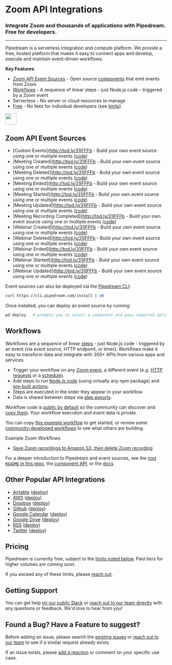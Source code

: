 # Zoom API Integrations 
### Integrate Zoom and thousands of applications with Pipedream.  Free for developers.

---

Pipedream is a serverless integration and compute platform.  We provide a free, hosted platform that makes it easy to connect apps and develop, execute and maintain event-driven workflows.

**Key Features**:
* [Zoom API Event Sources](#github-api-event-sources) - Open source [components](https://github.com/PipedreamHQ/pipedream/tree/master/components) that emit events from Zoom
* [Workflows](#workflows) - A sequence of linear steps - just Node.js code - triggered by a Zoom event
* Serverless - No server or cloud resources to manage
* [Free](#pricing) - No fees for individual developers (see [limits](https://docs.pipedream.com/limits/))

<a href="http://tod.ly/3fMdryW"><img src="https://i.ibb.co/m0bBsSL/deploy-clean.png" height="35"></a>

## Zoom API Event Sources

 - [Custom Events](http://tod.ly/31IFFFb - Build your own event source using one or multiple events ([code](https://github.com/PipedreamHQ/pipedream/blob/master/components/zoom/custom-event.js))
 - [Meeting Created](http://tod.ly/31IFFFb - Build your own event source using one or multiple events ([code](https://github.com/PipedreamHQ/pipedream/blob/master/components/zoom/meeting-created.js))
 - [Meeting Deleted](http://tod.ly/31IFFFb - Build your own event source using one or multiple events ([code](https://github.com/PipedreamHQ/pipedream/blob/master/components/zoom/meeting-deleted.js)) 
 - [Meeting Ended](http://tod.ly/31IFFFb - Build your own event source using one or multiple events ([code](https://github.com/PipedreamHQ/pipedream/blob/master/components/zoom/meeting-ended.js)) 
 - [Meeting Started](http://tod.ly/31IFFFb - Build your own event source using one or multiple events ([code](https://github.com/PipedreamHQ/pipedream/blob/master/components/zoom/meeting-started.js))
 - [Meeting Updated](http://tod.ly/31IFFFb - Build your own event source using one or multiple events ([code](https://github.com/PipedreamHQ/pipedream/blob/master/components/zoom/meeting-updated.js)) 
 - [Meeting Recording Completed](http://tod.ly/31IFFFb - Build your own event source using one or multiple events ([code](https://github.com/PipedreamHQ/pipedream/blob/master/components/zoom/recording-completed.js)) 
 - [Webinar Created](http://tod.ly/31IFFFb - Build your own event source using one or multiple events ([code](https://github.com/PipedreamHQ/pipedream/blob/master/components/zoom/webinar-created.js))
 - [Webinar Deleted](http://tod.ly/31IFFFb - Build your own event source using one or multiple events ([code](https://github.com/PipedreamHQ/pipedream/blob/master/components/zoom/webinar-deleted.js)) 
 - [Webinar Ended](http://tod.ly/31IFFFb - Build your own event source using one or multiple events ([code](https://github.com/PipedreamHQ/pipedream/blob/master/components/zoom/webinar-ended.js)) 
 - [Webinar Started](http://tod.ly/31IFFFb - Build your own event source using one or multiple events ([code](https://github.com/PipedreamHQ/pipedream/blob/master/components/zoom/webinar-started.js))
 - [Webinar Updated](http://tod.ly/31IFFFb - Build your own event source using one or multiple events ([code](https://github.com/PipedreamHQ/pipedream/blob/master/components/zoom/webinar-updated.js))   
 
Event sources can also be deployed via the [Pipedream CLI](https://docs.pipedream.com/cli/reference/):

```bash
curl https://cli.pipedream.com/install | sh
```

Once installed, you can deploy an event source by running:

```bash
pd deploy   # prompts you to select a component and pass required options
```

## Workflows

Workflows are a sequence of linear [steps](https://docs.pipedream.com/workflows/steps) - just Node.js code - triggered by an event (via event source, HTTP endpoint, or timer). Workflows make it easy to transform data and integrate with 300+ APIs from various apps and services.

* Trigger your workflow on any [Zoom event](https://pipedream.com/sources/new?app=github), a different event (e.g. [HTTP requests](https://docs.pipedream.com/workflows/steps/triggers/#http) or a [schedule](https://docs.pipedream.com/workflows/steps/triggers/#cron-scheduler)).
* Add steps to run [Node.js code](https://docs.pipedream.com/workflows/steps/code/) (using virtually any npm package) and [pre-built actions](https://docs.pipedream.com/workflows/steps/actions/).
* Steps are executed in the order they appear in your workflow.
* Data is shared between steps via [step exports](https://docs.pipedream.com/workflows/steps/#step-exports).

Workflow code is [public by default](https://docs.pipedream.com/public-workflows/) so the community can discover and [copy them](https://docs.pipedream.com/workflows/copy/). Your workflow execution and event data is private. 

You can copy [this example workflow](https://pipedream.com/@tod/use-http-requests-to-trigger-a-workflow-p_6lCy5y/readme) to get started, or review some [community-developed workflows](https://pipedream.com/explore) to see what others are building.

Example Zoom Workflows
- [Save Zoom recordings to Amazon S3, then delete Zoom recording](https://pipedream.com/@dylburger/save-zoom-recordings-to-amazon-s3-p_PACKJG/readme)

For a deeper introduction to Pipedream and event sources, see the [root `README` in this repo](/README.md), the [component API](/COMPONENT-API.md), or the [docs](http://docs.pipedream.com/apps/zoom/).

## Other Popular API Integrations

* [Airtable](https://github.com/PipedreamHQ/pipedream/tree/master/components/airtable) ([deploy](https://pipedream.com/sources/new?app=airtable))
* [AWS](https://github.com/PipedreamHQ/pipedream/tree/master/components/aws) ([deploy](https://pipedream.com/sources/new?app=aws))
* [Dropbox](https://github.com/PipedreamHQ/pipedream/tree/master/components/dropbox) ([deploy](https://pipedream.com/sources/new?app=dropbox))
* [Github](https://github.com/PipedreamHQ/pipedream/tree/master/components/github) ([deploy](https://pipedream.com/sources/new?app=github))
* [Google Calendar](https://github.com/PipedreamHQ/pipedream/tree/master/components/google-calendar) ([deploy](https://pipedream.com/sources/new?app=google-calendar))
* [Google Drive](https://github.com/PipedreamHQ/pipedream/tree/master/components/google-drive) ([deploy](https://pipedream.com/sources/new?app=google-drive))
* [RSS](https://github.com/PipedreamHQ/pipedream/tree/master/components/rss) ([deploy](https://pipedream.com/sources/new?app=rss))
* [Twitter](https://github.com/PipedreamHQ/pipedream/tree/master/components/twitter) ([deploy](https://pipedream.com/sources/new?app=twitter))

## Pricing

Pipedream is currently free, subject to the [limits noted below](https://docs.pipedream.com/limits/). Paid tiers for higher volumes are coming soon.

If you exceed any of these limits, please [reach out](https://docs.pipedream.com/support/).

## Getting Support

You can get help [on our public Slack](https://pipedream.com/community) or [reach out to our team directly](https://docs.pipedream.com/support/) with any questions or feedback. We'd love to hear from you!

## Found a Bug? Have a Feature to suggest?

Before adding an issue, please search the [existing issues](https://github.com/PipedreamHQ/pipedream/issues) or [reach out to our team](https://docs.pipedream.com/support/) to see if a similar request already exists.

If an issue exists, please [add a reaction](https://help.github.com/en/github/collaborating-with-issues-and-pull-requests/about-conversations-on-github) or comment on your specific use case.
